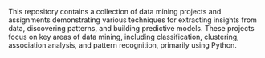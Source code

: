 This repository contains a collection of data mining projects and assignments demonstrating various techniques for extracting insights from data, discovering patterns, 
and building predictive models. These projects focus on key areas of data mining, including classification, clustering, association analysis, and pattern recognition, 
primarily using Python.
